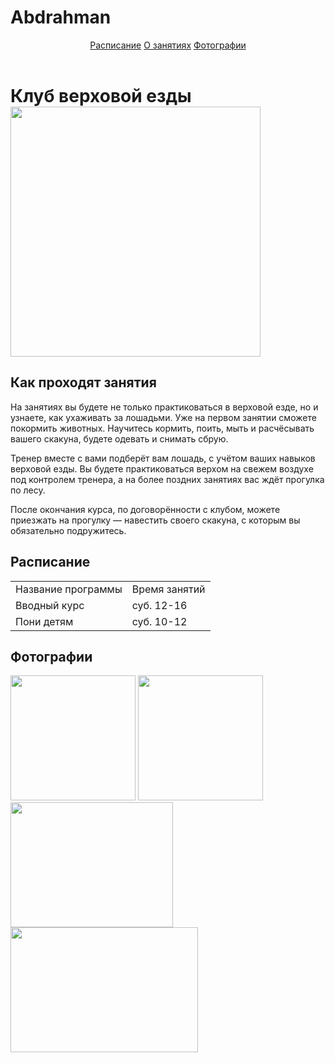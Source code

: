 # Abdrahman
<html>
    <body>
        <header>
            <a href="#shedule">Расписание</a> <a href="#lessons">О занятиях</a> <a href="#photos">Фотографии</a>
        </header>
        <main>
            <h1>Клуб верховой езды<br/><img src="/uploads/2020/11/horse-4692916_1920_0_1605250570.jpg" width="400px"/></h1>
            <h2 id="lessons">Как проходят занятия</h2>
            <p>На занятиях вы будете не только практиковаться в верховой езде, но и узнаете, как ухаживать за лошадьми. Уже на первом занятии сможете покормить животных. Научитесь кормить, поить, мыть и расчёсывать вашего скакуна, будете одевать и снимать сбрую.</p>
            <p>Тренер вместе с вами подберёт вам лошадь, с учётом ваших навыков верховой езды. Вы будете практиковаться верхом на свежем воздухе под контролем тренера, а на более поздних занятиях вас ждёт прогулка по лесу.</p>
            <p>После окончания курса, по договорённости с клубом, можете приезжать на прогулку — навестить своего скакуна, с которым вы обязательно подружитесь.</p>
            <h2 id="shedule">Расписание</h2>
            <table>
                <tr>
                    <td>Название программы</td>
                    <td>Время занятий</td>
                </tr>
                <tr>
                    <td>Вводный курс</td>
                    <td>суб. 12-16</td>
                </tr>
                <tr>
                    <td>Пони детям</td>
                    <td>суб. 10-12</td>
                </tr>
            </table>
            <h2 id="photos">Фотографии</h2>
            <img src="/uploads/2020/11/horse-3419146_1920_0_1605250570.jpg" height="200px"/> <img src="/uploads/2020/11/horse-4475581_1920_0_1605250570.jpg" height="200px"/><br/>
            <img src="/uploads/2020/11/saddle-792822_1920_0_1605250570.jpg" height="200px" width="260px"/> <img src="/uploads/2020/11/horses-2904536_1920_0_1605250570.jpg" height="200px" width="300px"/>
        </main>
    </body>
</html>
